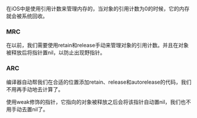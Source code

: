 在iOS中是使用引用计数来管理内存的，当对象的引用计数为0的时候，它的内存就会被系统回收。

### MRC

在以前，我们需要使用retain和release手动来管理对象的引用计数。并且在对象被释放后将指针置nil，以防止出现野指针。

### ARC

编译器自动帮我们在合适的位置添加retain、release和autorelease的代码，我们不用再手动地去计算了。

使用weak修饰的指针，它指向的对象被释放之后会将该指针自动置nil，我们也不用手动去置nil了。

